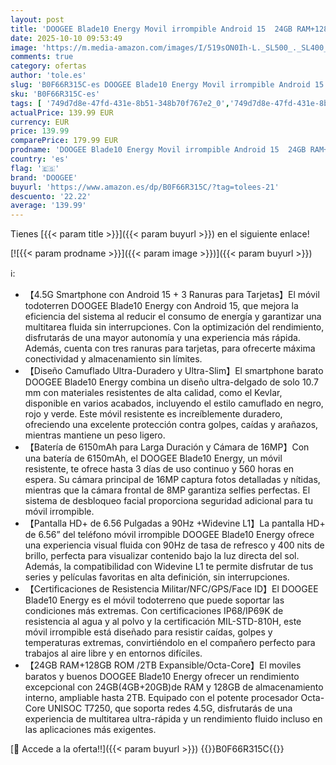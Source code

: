 ```yaml
---
layout: post
title: 'DOOGEE Blade10 Energy Movil irrompible Android 15  24GB RAM+128GB ROM  TF 2TB   6 56" HD+90Hz Teléfono Movil Todoterreno 6150mAh Batería  Octa Core  16MP+8MP Cámara  Widevine L1/IP68IP69K/GPS/Face ID'
date: 2025-10-10 09:53:49
image: 'https://m.media-amazon.com/images/I/519sON0Ih-L._SL500_._SL400_.jpg'
comments: true
category: ofertas
author: 'tole.es'
slug: 'B0F66R315C-es DOOGEE Blade10 Energy Movil irrompible Android 15 24GB...'
sku: 'B0F66R315C-es'
tags: [ '749d7d8e-47fd-431e-8b51-348b70f767e2_0','749d7d8e-47fd-431e-8b51-348b70f767e2_6901','749d7d8e-47fd-431e-8b51-348b70f767e2_8101','749d7d8e-47fd-431e-8b51-348b70f767e2_9101','749d7d8e-47fd-431e-8b51-348b70f767e2_9401','Arborist Merchandising Root','Comunicación móvil y accesorios','Electrónica','Mobile & Wearables','Móviles','Móviles y smartphones libres','New Arrivals Tech','New Arrivals in Electronics','Self Service','Special Features Stores','Top Brands Tech Phones','Top Brands Tech Selection','Top brands in Electronics','android','doogee','🇪🇸', ]
actualPrice: 139.99 EUR
currency: EUR
price: 139.99
comparePrice: 179.99 EUR
prodname: 'DOOGEE Blade10 Energy Movil irrompible Android 15  24GB RAM+128GB ROM  TF 2TB   6 56" HD+90Hz Teléfono Movil Todoterreno 6150mAh Batería  Octa Core  16MP+8MP Cámara  Widevine L1/IP68IP69K/GPS/Face ID'
country: 'es'
flag: '🇪🇸'
brand: 'DOOGEE'
buyurl: 'https://www.amazon.es/dp/B0F66R315C/?tag=tolees-21'
descuento: '22.22'
average: '139.99'
---
```


Tienes [{{< param title >}}]({{< param buyurl >}}) en el siguiente enlace!

[![{{< param prodname >}}]({{< param image >}})]({{< param buyurl >}})

ℹ️:

- 【4.5G Smartphone con Android 15 + 3 Ranuras para Tarjetas】El móvil todoterren DOOGEE Blade10 Energy con Android 15, que mejora la eficiencia del sistema al reducir el consumo de energía y garantizar una multitarea fluida sin interrupciones. Con la optimización del rendimiento, disfrutarás de una mayor autonomía y una experiencia más rápida. Además, cuenta con tres ranuras para tarjetas, para ofrecerte máxima conectividad y almacenamiento sin límites.
- 【Diseño Camuflado Ultra-Duradero y Ultra-Slim】El smartphone barato DOOGEE Blade10 Energy combina un diseño ultra-delgado de solo 10.7 mm con materiales resistentes de alta calidad, como el Kevlar, disponible en varios acabados, incluyendo el estilo camuflado en negro, rojo y verde. Este móvil resistente es increíblemente duradero, ofreciendo una excelente protección contra golpes, caídas y arañazos, mientras mantiene un peso ligero.
- 【Batería de 6150mAh para Larga Duración y Cámara de 16MP】Con una batería de 6150mAh, el DOOGEE Blade10 Energy, un móvil resistente, te ofrece hasta 3 días de uso continuo y 560 horas en espera. Su cámara principal de 16MP captura fotos detalladas y nítidas, mientras que la cámara frontal de 8MP garantiza selfies perfectas. El sistema de desbloqueo facial proporciona seguridad adicional para tu móvil irrompible.
- 【Pantalla HD+ de 6.56 Pulgadas a 90Hz +Widevine L1】La pantalla HD+ de 6.56” del teléfono móvil irrompible DOOGEE Blade10 Energy ofrece una experiencia visual fluida con 90Hz de tasa de refresco y 400 nits de brillo, perfecta para visualizar contenido bajo la luz directa del sol. Además, la compatibilidad con Widevine L1 te permite disfrutar de tus series y películas favoritas en alta definición, sin interrupciones.
- 【Certificaciones de Resistencia Militar/NFC/GPS/Face ID】El DOOGEE Blade10 Energy es el móvil todoterreno que puede soportar las condiciones más extremas. Con certificaciones IP68/IP69K de resistencia al agua y al polvo y la certificación MIL-STD-810H, este móvil irrompible está diseñado para resistir caídas, golpes y temperaturas extremas, convirtiéndolo en el compañero perfecto para trabajos al aire libre y en entornos difíciles.
- 【24GB RAM+128GB ROM /2TB Expansible/Octa-Core】El moviles baratos y buenos DOOGEE Blade10 Energy ofrecer un rendimiento excepcional con 24GB(4GB+20GB)de RAM y 128GB de almacenamiento interno, ampliable hasta 2TB. Equipado con el potente procesador Octa-Core UNISOC T7250, que soporta redes 4.5G, disfrutarás de una experiencia de multitarea ultra-rápida y un rendimiento fluido incluso en las aplicaciones más exigentes.

[🛒 Accede a la oferta!!]({{< param buyurl >}})
{{<world>}}B0F66R315C{{</world>}}
